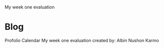 My week one evaluation
# Blog
  Profolio
  Calendar
My week one evaluation created by: Albin Nushon Karmo
